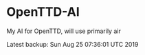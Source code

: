 # OpenTTD-AI
My AI for OpenTTD, will use primarily air

Latest backup: Sun Aug 25 07:36:01 UTC 2019
